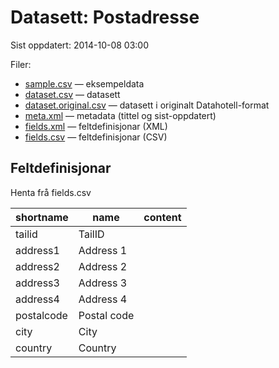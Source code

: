 # Datasett:     Postadresse
 Sist oppdatert: 2014-10-08 03:00

 Filer:
 - [sample.csv](sample.csv) — eksempeldata
 - [dataset.csv](dataset.csv) — datasett
 - [dataset.original.csv](dataset.original.csv) — datasett i originalt Datahotell-format
 - [meta.xml](meta.xml) — metadata (tittel og sist-oppdatert)
 - [fields.xml](fields.xml) — feltdefinisjonar (XML)
 - [fields.csv](fields.csv) — feltdefinisjonar (CSV)


## Feltdefinisjonar
Henta frå fields.csv

| shortname | name | content |
| --- | --- | --- |
| tailid | TailID |  |
| address1 | Address 1 |  |
| address2 | Address 2 |  |
| address3 | Address 3 |  |
| address4 | Address 4 |  |
| postalcode | Postal code |  |
| city | City |  |
| country | Country |  |
